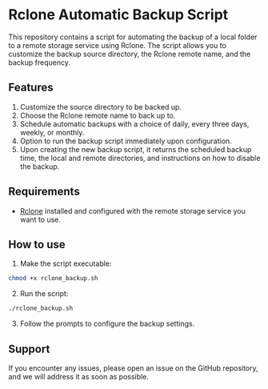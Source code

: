 # Rclone Automatic Backup Script

This repository contains a script for automating the backup of a local folder to a remote storage service using Rclone. The script allows you to customize the backup source directory, the Rclone remote name, and the backup frequency.

## Features

1. Customize the source directory to be backed up.
2. Choose the Rclone remote name to back up to.
3. Schedule automatic backups with a choice of daily, every three days, weekly, or monthly.
4. Option to run the backup script immediately upon configuration.
5. Upon creating the new backup script, it returns the scheduled backup time, the local and remote directories, and instructions on how to disable the backup.

## Requirements

- [Rclone](https://rclone.org/) installed and configured with the remote storage service you want to use.

## How to use

1. Make the script executable:

```bash
chmod +x rclone_backup.sh
```

2. Run the script:

```bash
./rclone_backup.sh
```

3. Follow the prompts to configure the backup settings.

## Support

If you encounter any issues, please open an issue on the GitHub repository, and we will address it as soon as possible.